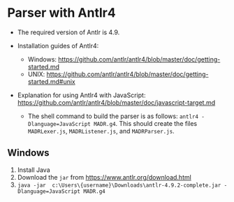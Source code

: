 # Parser with Antlr4

- The required version of Antlr is 4.9.
- Installation guides of Antlr4:

  - Windows: <https://github.com/antlr/antlr4/blob/master/doc/getting-started.md>
  - UNIX: <https://github.com/antlr/antlr4/blob/master/doc/getting-started.md#unix>

- Explanation for using Antlr4 with JavaScript: <https://github.com/antlr/antlr4/blob/master/doc/javascript-target.md>
  - The shell command to build the parser is as follows: `antlr4 -Dlanguage=JavaScript MADR.g4`.
    This should create the files `MADRLexer.js`, `MADRListener.js`, and `MADRParser.js`.

## Windows

1. Install Java
2. Download the `jar` from <https://www.antlr.org/download.html>
3. `java -jar  c:\Users\{username}\Downloads\antlr-4.9.2-complete.jar -Dlanguage=JavaScript MADR.g4`
